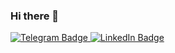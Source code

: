 ### Hi there 👋

<div id="badges">
  <a href="https://t.me/MuhammadMlv_it">
    <img src="https://img.shields.io/badge/-telegram-red?color=white&logo=telegram&logoColor=blue" alt="Telegram Badge"/>
  </a>
  <a href="#">
    <img src="https://img.shields.io/badge/LinkedIn-blue?logo=linkedin&logoColor=white" alt="LinkedIn Badge"/>
  </a>
</div>
